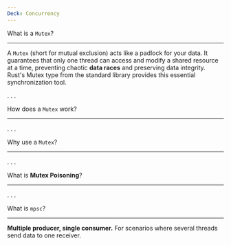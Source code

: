 ```yaml
---
Deck: Concurrency
---
```


What is a ```Mutex```?

---
A ```Mutex``` (short for mutual exclusion) acts like a padlock for your data. It guarantees that only one thread can access and modify a shared resource at a time, preventing chaotic **data races** and preserving data integrity. Rust's Mutex type from the standard library provides this essential synchronization tool.

. . .

How does a ```Mutex``` work?

---

. . .

Why use a ```Mutex```?

---



. . .

What is **Mutex Poisoning**?

---



. . .

What is ```mpsc```?

---

**Multiple producer, single consumer.** For scenarios where several threads send data to one receiver.
